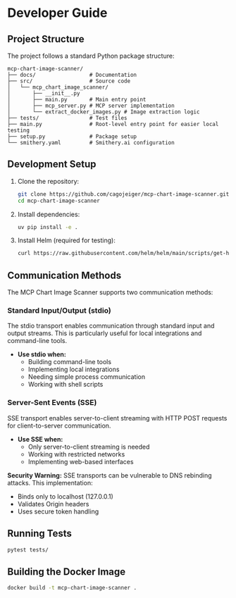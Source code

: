 # Developer Guide

## Project Structure

The project follows a standard Python package structure:

```
mcp-chart-image-scanner/
├── docs/                 # Documentation
├── src/                  # Source code
│   └── mcp_chart_image_scanner/
│       ├── __init__.py
│       ├── main.py       # Main entry point
│       ├── mcp_server.py # MCP server implementation
│       └── extract_docker_images.py # Image extraction logic
├── tests/                # Test files
├── main.py               # Root-level entry point for easier local testing
├── setup.py              # Package setup
└── smithery.yaml         # Smithery.ai configuration
```

## Development Setup

1. Clone the repository:
   ```bash
   git clone https://github.com/cagojeiger/mcp-chart-image-scanner.git
   cd mcp-chart-image-scanner
   ```

2. Install dependencies:
   ```bash
   uv pip install -e .
   ```

3. Install Helm (required for testing):
   ```bash
   curl https://raw.githubusercontent.com/helm/helm/main/scripts/get-helm-3 | bash
   ```

## Communication Methods

The MCP Chart Image Scanner supports two communication methods:

### Standard Input/Output (stdio)

The stdio transport enables communication through standard input and output streams. This is particularly useful for local integrations and command-line tools.

- **Use stdio when:**
  - Building command-line tools
  - Implementing local integrations
  - Needing simple process communication
  - Working with shell scripts

### Server-Sent Events (SSE)

SSE transport enables server-to-client streaming with HTTP POST requests for client-to-server communication.

- **Use SSE when:**
  - Only server-to-client streaming is needed
  - Working with restricted networks
  - Implementing web-based interfaces

**Security Warning:** SSE transports can be vulnerable to DNS rebinding attacks. This implementation:
- Binds only to localhost (127.0.0.1)
- Validates Origin headers
- Uses secure token handling

## Running Tests

```bash
pytest tests/
```

## Building the Docker Image

```bash
docker build -t mcp-chart-image-scanner .
```

